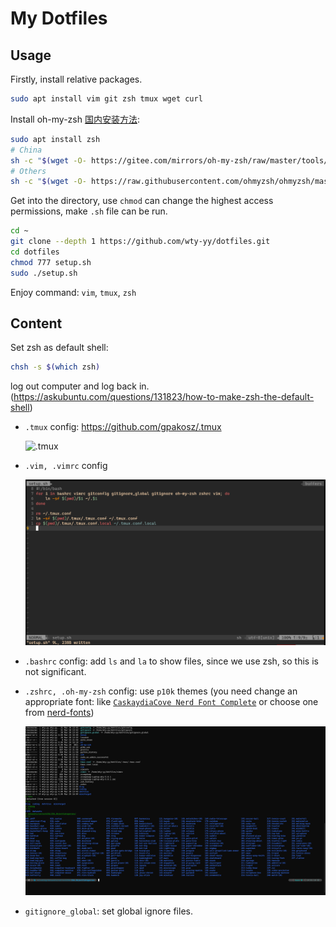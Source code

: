 # My Dotfiles

## Usage

Firstly, install relative packages.

```bash
sudo apt install vim git zsh tmux wget curl
```

Install oh-my-zsh [国内安装方法](https://juejin.cn/post/7023578642156355592):
```bash
sudo apt install zsh
# China
sh -c "$(wget -O- https://gitee.com/mirrors/oh-my-zsh/raw/master/tools/install.sh)"
# Others
sh -c "$(wget -O- https://raw.githubusercontent.com/ohmyzsh/ohmyzsh/master/tools/install.sh)"
```

Get into the directory, use `chmod` can change the highest access permissions, make `.sh` file can be run.

```sh
cd ~
git clone --depth 1 https://github.com/wty-yy/dotfiles.git
cd dotfiles
chmod 777 setup.sh
sudo ./setup.sh
```

Enjoy command: `vim`, `tmux`, `zsh`

## Content

Set zsh as default shell:

```sh
chsh -s $(which zsh)
```

log out computer and log back in. (https://askubuntu.com/questions/131823/how-to-make-zsh-the-default-shell)

- `.tmux` config: https://github.com/gpakosz/.tmux

  ![.tmux](https://cloud.githubusercontent.com/assets/553208/19740585/85596a5a-9bbf-11e6-8aa1-7c8d9829c008.gif)

- `.vim, .vimrc` config

  ![vim](./assets/vim.png)

- `.bashrc` config: add `ls` and `la` to show files, since we use zsh, so this is not significant.

- `.zshrc, .oh-my-zsh` config: use `p10k` themes (you need change an appropriate font: like [`CaskaydiaCove Nerd Font Complete`](https://github.com/wty-yy/LaTex-Projects/blob/main/Fonts/Caskaydia%20Cove%20Nerd%20Font%20Complete.ttf) or choose one from [nerd-fonts](https://github.com/ryanoasis/nerd-fonts))

  ![zsh](./assets/zsh.png)

- `gitignore_global`: set global ignore files.


